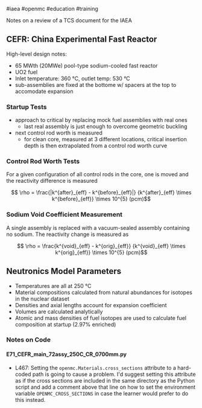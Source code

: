 #iaea #openmc #education #training

Notes on a review of a TCS document for the IAEA

## CEFR: China Experimental Fast Reactor

High-level design notes:
 - 65 MWth (20MWe) pool-type sodium-cooled fast reactor
 - UO2 fuel
- Inlet temperature: 360 °C, outlet temp: 530 °C
- sub-assemblies are fixed at the bottome w/ spacers at the top to accomodate expansion

### Startup Tests
- approach to critical by replacing mock fuel assemblies with real ones
	- last real assembly is just enough to overcome geometric buckling
- next control rod worth is measured
	- for clean core, measured at 3 different locations, critical insertion depth is then extrapolated from a control rod worth curve

### Control Rod Worth Tests
For a given configuration of all control rods in the core, one is moved and the reactivity difference is measured

$$ \rho = \frac{|k^{after}_{eff} - k^{before}_{eff}|}
{k^{after}_{eff} \times k^{before}_{eff}} \times 10^{5} (pcm)$$

### Sodium Void Coefficient Measurement
 A single assembly is replaced with a vacuum-sealed assembly containing no sodium. The reactivity change is measured as

$$ \rho = \frac{k^{void}_{eff} - k^{orig}_{eff}}
{k^{void}_{eff} \times k^{orig}_{eff}} \times 10^{5} (pcm)$$
## Neutronics Model Parameters
- Temperatures are all at 250 °C
- Material compositions calculated from natural abundances for isotopes in the nuclear dataset
- Densities and axial lengths account for expansion coefficient
- Volumes are calculated analytically
- Atomic and mass densities of fuel isotopes are used to calculate fuel composition at startup (2.97% enriched)

### Notes on Code

#### E71_CEFR_main_72assy_250C_CR_0700mm.py

  - L467: Setting the `openmc.Materials.cross_sections` attribute to a hard-coded path is going to cause a problem. I'd suggest setting this attribute as if the cross sections are included in the same directory as the Python script and add a comment above that line on how to set the environment variable `OPENMC_CROSS_SECTIONS` in case the learner would prefer to do this instead.
